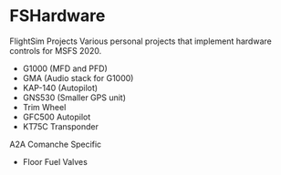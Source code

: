 # FSHardware
FlightSim Projects
Various personal projects that implement hardware controls for MSFS 2020.
- G1000 (MFD and PFD)
- GMA (Audio stack for G1000)
- KAP-140 (Autopilot)
- GNS530 (Smaller GPS unit)
- Trim Wheel
- GFC500 Autopilot
- KT75C Transponder

A2A Comanche Specific
- Floor Fuel Valves

